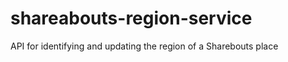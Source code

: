 shareabouts-region-service
==========================

API for identifying and updating the region of a Sharebouts place

